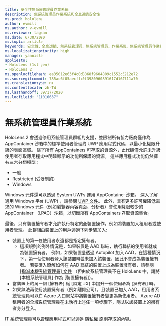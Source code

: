 ```yaml
---
title: 安全性無系統管理員作業系統
description: 無系統管理員作業系統和全息透鏡安全性
ms.prod: hololens
author: evmill
ms.author: v-evmill
ms.reviewer: tagran
ms.date: 6/30/2020
ms.topic: article
keywords: 安全性、全息透鏡、無系統管理員、無系統管理員、作業系統、無系統管理員作業系統、無系統管理員作業系統、無系統管理員作業系統、全息透鏡2、全息透鏡2 安全性，
ms.localizationpriority: high
manager: yannisle
appliesto:
- HoloLens (1st gen)
- HoloLens 2
ms.openlocfilehash: ea35012e63f4c0d8868f9604809c1552c3212e72
ms.sourcegitcommit: 785ac6f05aecffc0f3980960891617d161711a70
ms.translationtype: HT
ms.contentlocale: zh-TW
ms.lasthandoff: 09/17/2020
ms.locfileid: "11016637"
---
```

# 無系統管理員作業系統

HoloLens 2 會透過停用系統管理員群組的支援，並限制所有協力廠商僅作為 AppContainer 沙箱中的標準使用者管理的 UWP 應用程式代碼，以最小化權限升級的表面區域。 除了所有 AppContainers 可存取的資源外，此代碼僅允許未升級使用者存取應用程式中明確顯示的功能所保護的資源。
這些應用程式功能仍然擁有三大分類模型：
  * 一般
  * Restricted (受限制的)
  * Windows

Windows 元件還可以透過 System UWPs 運用 AppContainer 沙箱。 深入了解通用 Windows 平台 (UWP) ，請參閱 [UWP 文件](https://docs.microsoft.com/windows/uwp/)。 此外，具有更多許可權降低需求的 Windows 元件（例如瀏覽器內容頁面、分析者）會使用權限較少的 AppContainer （LPAC）沙箱，以切斷所有 AppContainers 存取資源集合。

最後，只有裝置擁有者才允許執行特定的全裝置操作，例如將裝置加入租用者或使用者管理。 此群組由裝置上的用戶透過下列步驟加入:
  * 裝置上的第一位使用者永遠都是指定擁有者。 
    * 這項規則的例外情況是，如果裝置是 AAD 聯結，執行聯結的使用者就成為裝置擁有者。 例如，如果裝置是透過 Autopilot 加入 AAD，在這種情況下，第一個使用者登入該裝置時並未加入該裝置，因此不會成為裝置擁有者。 若要深入瞭解如何在 AAD 聯結的裝置上成為裝置擁有者，請參閱 [[指派本機系統管理員] 文件](https://docs.microsoft.com/azure/active-directory/devices/assign-local-admin) （但由於系統管理員不在 HoloLens 中，請將 [本機系統管理員] 作為 [裝置擁有者]）。
  * 當裝置上的另一個 [擁有者] 從 [設定 UX] 中提升一個使用者為 [擁有者] 時。
  * 如果無法再使用裝置擁有者（例如離開公司），且裝置已加入 AAD，租用者系統管理員可以在 Azure 入口網站中將裝置擁有者變更為新使用者。
Azure AD 租用者的全域系統管理員在未執行上述任一項步驟下，隱式以該裝置上的擁有者身分登入。 

IT 系統管理員可以管理應用程式可以透過 [隱私權](https://docs.microsoft.com/windows/client-management/mdm/policy-csp-privacy) 原則存取的內容。 
